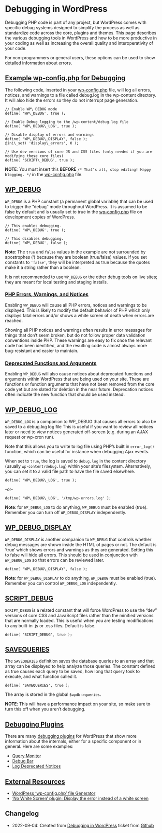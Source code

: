 # Debugging in WordPress

Debugging PHP code is part of any project, but WordPress comes with specific debug systems designed to simplify the process as well as standardize code across the core, plugins and themes. This page describes the various debugging tools in WordPress and how to be more productive in your coding as well as increasing the overall quality and interoperativity of your code.

For non-programmers or general users, these options can be used to show detailed information about errors.

## [Example wp-config.php for Debugging](#example-wp-config-php-for-debugging)

The following code, inserted in your [wp-config.php](/support/article/editing-wp-config-php/) file, will log all errors, notices, and warnings to a file called debug.log in the wp-content directory. It will also hide the errors so they do not interrupt page generation.

```
// Enable WP\_DEBUG mode
define( 'WP\_DEBUG', true );
```

```
// Enable Debug logging to the /wp-content/debug.log file
define( 'WP\_DEBUG\_LOG', true );
```

```
// Disable display of errors and warnings
define( 'WP\_DEBUG\_DISPLAY', false );
@ini\_set( 'display\_errors', 0 );
```

```
// Use dev versions of core JS and CSS files (only needed if you are modifying these core files)
define( 'SCRIPT\_DEBUG', true );
```

**NOTE**: You must insert this **BEFORE** `/* That's all, stop editing! Happy blogging. */` in the [wp-config.php](/support/article/editing-wp-config-php/) file.

## [WP\_DEBUG](#wp_debug)

`WP_DEBUG` is a PHP constant (a permanent global variable) that can be used to trigger the “debug” mode throughout WordPress. It is assumed to be false by default and is usually set to true in the [wp-config.php](/support/article/editing-wp-config-php/) file on development copies of WordPress.

```
// This enables debugging.
define( 'WP\_DEBUG', true );
```

```
// This disables debugging.  
define( 'WP\_DEBUG', false );
```

**Note**: The `true` and `false` values in the example are not surrounded by apostrophes (‘) because they are boolean (true/false) values. If you set constants to `'false'`, they will be interpreted as true because the quotes make it a string rather than a boolean.

It is not recommended to use `WP_DEBUG` or the other debug tools on live sites; they are meant for local testing and staging installs.

### [PHP Errors, Warnings, and Notices](#php-errors-warnings-and-notices)

Enabling `WP_DEBUG` will cause all PHP errors, notices and warnings to be displayed. This is likely to modify the default behavior of PHP which only displays fatal errors and/or shows a white screen of death when errors are reached.

Showing all PHP notices and warnings often results in error messages for things that don’t seem broken, but do not follow proper data validation conventions inside PHP. These warnings are easy to fix once the relevant code has been identified, and the resulting code is almost always more bug-resistant and easier to maintain.

### [Deprecated Functions and Arguments](#deprecated-functions-and-arguments)

Enabling `WP_DEBUG` will also cause notices about deprecated functions and arguments within WordPress that are being used on your site. These are functions or function arguments that have not been removed from the core code yet but are slated for deletion in the near future. Deprecation notices often indicate the new function that should be used instead.

## [WP\_DEBUG\_LOG](#wp_debug_log)

`WP_DEBUG_LOG` is a companion to WP\_DEBUG that causes all errors to also be saved to a debug.log log file This is useful if you want to review all notices later or need to view notices generated off-screen (e.g. during an AJAX request or wp-cron run).

Note that this allows you to write to log file using PHP’s built in `error_log()` function, which can be useful for instance when debugging Ajax events.

When set to `true`, the log is saved to `debug.log` in the content directory (usually `wp-content/debug.log`) within your site’s filesystem. Alternatively, you can set it to a valid file path to have the file saved elsewhere.

```
define( 'WP\_DEBUG\_LOG', true );
```
-or-
```
define( 'WP\_DEBUG\_LOG', '/tmp/wp-errors.log' );
```

**Note**: for `WP_DEBUG_LOG` to do anything, `WP_DEBUG` must be enabled (true). Remember you can turn off `WP_DEBUG_DISPLAY` independently.

## [WP\_DEBUG\_DISPLAY](#wp_debug_display)

`WP_DEBUG_DISPLAY` is another companion to `WP_DEBUG` that controls whether debug messages are shown inside the HTML of pages or not. The default is ‘true’ which shows errors and warnings as they are generated. Setting this to false will hide all errors. This should be used in conjunction with `WP_DEBUG_LOG` so that errors can be reviewed later.

```
define( 'WP\_DEBUG\_DISPLAY', false );
```

**Note**: for `WP_DEBUG_DISPLAY` to do anything, `WP_DEBUG` must be enabled (true). Remember you can control `WP_DEBUG_LOG` independently.

## [SCRIPT\_DEBUG](#script_debug)

`SCRIPT_DEBUG` is a related constant that will force WordPress to use the “dev” versions of core CSS and JavaScript files rather than the minified versions that are normally loaded. This is useful when you are testing modifications to any built-in .js or .css files. Default is false.

```
define( 'SCRIPT_DEBUG', true );
```

## [SAVEQUERIES](#savequeries)

The `SAVEQUERIES` definition saves the database queries to an array and that array can be displayed to help analyze those queries. The constant defined as true causes each query to be saved, how long that query took to execute, and what function called it.

```
define( 'SAVEQUERIES', true );
```

The array is stored in the global `$wpdb->queries`.

**NOTE**: This will have a performance impact on your site, so make sure to turn this off when you aren’t debugging.

## [Debugging Plugins](#debugging-plugins)

There are many [debugging plugins](https://wordpress.org/plugins/search.php?q=debug) for WordPress that show more information about the internals, either for a specific component or in general. Here are some examples:

* [Query Monitor](https://wordpress.org/plugins/query-monitor/)
* [Debug Bar](https://wordpress.org/plugins/debug-bar/)
* [Log Deprecated Notices](https://wordpress.org/plugins/log-deprecated-notices/)

## [External Resources](#external-resources)

* [WordPress ‘wp-config.php’ file Generator](http://generatewp.com/wp-config/)
* [‘No White Screen’ plugin: Display the error instead of a white screen](https://github.com/stracker-phil/wp-no-white-screen/)

## Changelog

- 2022-09-04: Created from [Debugging in WordPress](https://wordpress.org/support/article/debugging-in-wordpress/) ticket from [Github](https://github.com/WordPress/Documentation-Issue-Tracker/issues/349)
